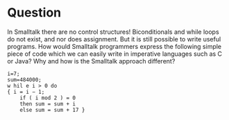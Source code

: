 # Question
In Smalltalk there are no control structures! Biconditionals and while loops do not
exist, and nor does assignment. But it is still possible to write useful programs. How would
Smalltalk programmers express the following simple piece of code which we can easily write in
imperative languages such as C or Java? Why and how is the Smalltalk approach different?
```
i=7;
sum=484000;
w hil e i > 0 do
{ i = i − 1;
    if ( i mod 2 ) = 0
    then sum = sum + i
    else sum = sum + 17 }
```